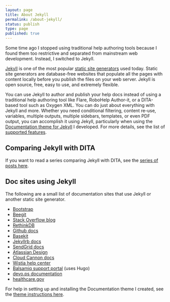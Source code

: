 ```yaml
---
layout: page
title: About Jekyll
permalink: /about-jekyll/
status: publish
type: page
published: true
---
```


Some time ago I stopped using traditional help authoring tools because I found them too restrictive and separated from mainstream web development. Instead, I switched to Jekyll. 

[Jekyll](http://jekyllrb.com) is one of the most popular [static site generators](http://staticgen.com) used today. Static site generators are database-free websites that populate all the pages with content locally before you publish the files on your web server. Jekyll is open source, free, easy to use, and extremely flexible.

You can use Jekyll to author and publish your help docs instead of using a traditional help authoring tool like Flare, RoboHelp Author-it, or a DITA-based tool such as Oxygen XML. You can do just about everything with Jekyll and more. Whether you need conditional filtering, content re-use, variables, multiple outputs, multiple sidebars, templates, or even PDF output, you can accomplish it using Jekyll, particularly when using the [Documentation theme for Jekyll](https://github.com/tomjohnson1492/documentation-theme-jekyll) I developed. For more details, see the list of [supported features](http://idratherbewriting.com/documentation-theme-jekyll/mydoc_supported_features.html). 

## Comparing Jekyll with DITA

If you want to read a series comparing Jekyll with DITA, see the [series of posts here](http://idratherbewriting.com/2015/03/23/new-series-jekyll-versus-dita/). 


<h2>Doc sites using Jekyll</h2>
The following are a small list of documentation sites that use Jekyll or another static site generator.

<ul>
<li><a href="http://getbootstrap.com/">Bootstrap</a></li>
<li><a href="http://help.beegit.com/">Beegit</li>
<li><a href="https://blog.stackoverflow.com/">Stack Overflow blog</a></li>
<li><a href="http://rethinkdb.com/docs/">RethinkDB</a></li>
<li><a href="https://help.github.com/">Github docs</a></li>
<li><a href="http://docs.basekit.com/">Basekit</a></li>
<li><a href="http://jekyllrb.com/docs/home/">Jekyllrb docs</a></li>
<li><a href="https://sendgrid.com/docs">SendGrid docs</a></li>
<li><a href="https://design.atlassian.com/">Atlassian Design</a></li>
<li><a href="https://docs.cloudcannon.com/">Cloud Cannon docs</a></li>
<li><a href="http://wistia.com/support">Wistia help center</a></li>
<li><a href="https://support.balsamiq.com/">Balsamiq support portal</a> (uses Hugo)</li>
<li><a href="http://docs.devo.ps/">devo.ps documentation</a></li>
<li><a href="www.healthcare.gov">healthcare.gov</a></li>
</ul>

For help in setting up and installing the Documentation theme I created, see the [theme instructions here](http://idratherbewriting.com/documentation-theme-jekyll/).